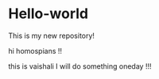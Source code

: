 # Hello-world
This is my new repository!
 
 hi homospians !!
 
 this is vaishali I will do something oneday !!!
 
